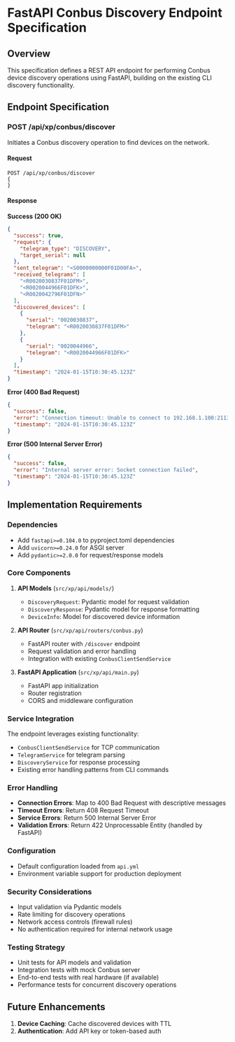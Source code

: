 # FastAPI Conbus Discovery Endpoint Specification

## Overview

This specification defines a REST API endpoint for performing Conbus device discovery operations using FastAPI, building on the existing CLI discovery functionality.

## Endpoint Specification

### POST /api/xp/conbus/discover

Initiates a Conbus discovery operation to find devices on the network.

#### Request

```http
POST /api/xp/conbus/discover
{
}
```

#### Response

**Success (200 OK)**
```json
{
  "success": true,
  "request": {
    "telegram_type": "DISCOVERY",
    "target_serial": null
  },
  "sent_telegram": "<S0000000000F01D00FA>",
  "received_telegrams": [
    "<R0020030837F01DFM>",
    "<R0020044966F01DFK>",
    "<R0020042796F01DFN>"
  ],
  "discovered_devices": [
    {
      "serial": "0020030837",
      "telegram": "<R0020030837F01DFM>"
    },
    {
      "serial": "0020044966",
      "telegram": "<R0020044966F01DFK>"
    }
  ],
  "timestamp": "2024-01-15T10:30:45.123Z"
}
```

**Error (400 Bad Request)**
```json
{
  "success": false,
  "error": "Connection timeout: Unable to connect to 192.168.1.100:2113",
  "timestamp": "2024-01-15T10:30:45.123Z"
}
```

**Error (500 Internal Server Error)**
```json
{
  "success": false,
  "error": "Internal server error: Socket connection failed",
  "timestamp": "2024-01-15T10:30:45.123Z"
}
```

## Implementation Requirements

### Dependencies
- Add `fastapi>=0.104.0` to pyproject.toml dependencies
- Add `uvicorn>=0.24.0` for ASGI server
- Add `pydantic>=2.0.0` for request/response models

### Core Components

1. **API Models** (`src/xp/api/models/`)
   - `DiscoveryRequest`: Pydantic model for request validation
   - `DiscoveryResponse`: Pydantic model for response formatting
   - `DeviceInfo`: Model for discovered device information

2. **API Router** (`src/xp/api/routers/conbus.py`)
   - FastAPI router with `/discover` endpoint
   - Request validation and error handling
   - Integration with existing `ConbusClientSendService`

3. **FastAPI Application** (`src/xp/api/main.py`)
   - FastAPI app initialization
   - Router registration
   - CORS and middleware configuration

### Service Integration

The endpoint leverages existing functionality:
- `ConbusClientSendService` for TCP communication
- `TelegramService` for telegram parsing
- `DiscoveryService` for response processing
- Existing error handling patterns from CLI commands

### Error Handling

- **Connection Errors**: Map to 400 Bad Request with descriptive messages
- **Timeout Errors**: Return 408 Request Timeout
- **Service Errors**: Return 500 Internal Server Error
- **Validation Errors**: Return 422 Unprocessable Entity (handled by FastAPI)

### Configuration

- Default configuration loaded from `api.yml`
- Environment variable support for production deployment

### Security Considerations

- Input validation via Pydantic models
- Rate limiting for discovery operations
- Network access controls (firewall rules)
- No authentication required for internal network usage

### Testing Strategy

- Unit tests for API models and validation
- Integration tests with mock Conbus server
- End-to-end tests with real hardware (if available)
- Performance tests for concurrent discovery operations

## Future Enhancements

1. **Device Caching**: Cache discovered devices with TTL
2. **Authentication**: Add API key or token-based auth
